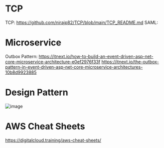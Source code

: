 # TCP
TCP: https://github.com/nirajp82/TCP/blob/main/TCP_README.md
SAML:


# Microservice
Outbox Pattern:
https://itnext.io/how-to-build-an-event-driven-asp-net-core-microservice-architecture-e0ef2976f33f 
https://itnext.io/the-outbox-pattern-in-event-driven-asp-net-core-microservice-architectures-10b8d9923885

# Design Pattern
![image](https://user-images.githubusercontent.com/61636643/221331307-f39caf38-a94d-4bee-be84-07f502c463d4.png)

# AWS Cheat Sheets
https://digitalcloud.training/aws-cheat-sheets/

